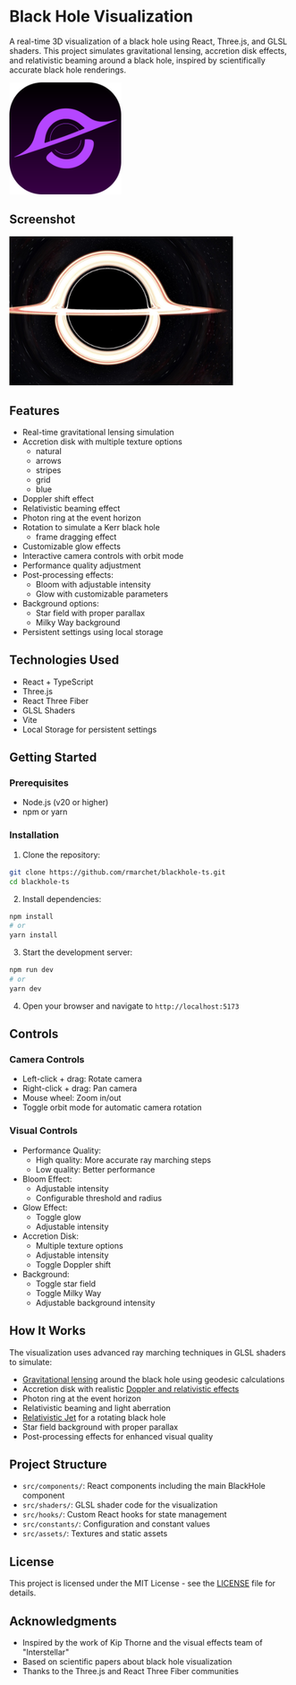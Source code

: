 # Black Hole Visualization

A real-time 3D visualization of a black hole using React, Three.js, and GLSL shaders. This project simulates gravitational lensing, accretion disk effects, and relativistic beaming around a black hole, inspired by scientifically accurate black hole renderings.

<img src="public/blackhole.svg" width="200" alt="Black Hole Visualization" />

## Screenshot

<img src="screenshot.jpg" width="400" alt="Black Hole Visualization Screenshot" />

## Features

- Real-time gravitational lensing simulation
- Accretion disk with multiple texture options
  - natural
  - arrows
  - stripes
  - grid
  - blue
- Doppler shift effect
- Relativistic beaming effect
- Photon ring at the event horizon
- Rotation to simulate a Kerr black hole
  - frame dragging effect
- Customizable glow effects
- Interactive camera controls with orbit mode
- Performance quality adjustment
- Post-processing effects:
  - Bloom with adjustable intensity
  - Glow with customizable parameters
- Background options:
  - Star field with proper parallax
  - Milky Way background
- Persistent settings using local storage

## Technologies Used

- React + TypeScript
- Three.js
- React Three Fiber
- GLSL Shaders
- Vite
- Local Storage for persistent settings

## Getting Started

### Prerequisites

- Node.js (v20 or higher)
- npm or yarn

### Installation

1. Clone the repository:
```bash
git clone https://github.com/rmarchet/blackhole-ts.git
cd blackhole-ts
```

2. Install dependencies:
```bash
npm install
# or
yarn install
```

3. Start the development server:
```bash
npm run dev
# or
yarn dev
```

4. Open your browser and navigate to `http://localhost:5173`

## Controls

### Camera Controls
- Left-click + drag: Rotate camera
- Right-click + drag: Pan camera
- Mouse wheel: Zoom in/out
- Toggle orbit mode for automatic camera rotation

### Visual Controls
- Performance Quality:
  - High quality: More accurate ray marching steps
  - Low quality: Better performance
- Bloom Effect:
  - Adjustable intensity
  - Configurable threshold and radius
- Glow Effect:
  - Toggle glow
  - Adjustable intensity
- Accretion Disk:
  - Multiple texture options
  - Adjustable intensity
  - Toggle Doppler shift
- Background:
  - Toggle star field
  - Toggle Milky Way
  - Adjustable background intensity

## How It Works

The visualization uses advanced ray marching techniques in GLSL shaders to simulate:
- [Gravitational lensing](docs/Gravitational%20Lensing.md) around the black hole using geodesic calculations
- Accretion disk with realistic [Doppler and relativistic effects](docs/Doppler%20Shift.md)
- Photon ring at the event horizon
- Relativistic beaming and light aberration
- [Relativistic Jet](docs/Relativistic%20Jet.md) for a rotating black hole
- Star field background with proper parallax
- Post-processing effects for enhanced visual quality



## Project Structure

- `src/components/`: React components including the main BlackHole component
- `src/shaders/`: GLSL shader code for the visualization
- `src/hooks/`: Custom React hooks for state management
- `src/constants/`: Configuration and constant values
- `src/assets/`: Textures and static assets

## License

This project is licensed under the MIT License - see the [LICENSE](LICENSE) file for details.

## Acknowledgments

- Inspired by the work of Kip Thorne and the visual effects team of "Interstellar"
- Based on scientific papers about black hole visualization
- Thanks to the Three.js and React Three Fiber communities
